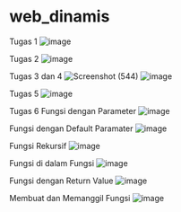 # web_dinamis
Tugas 1
![image](https://user-images.githubusercontent.com/73783733/97809323-c32f4e80-1c9e-11eb-8d14-5f9e7ac178a9.png)

Tugas 2
![image](https://user-images.githubusercontent.com/73783733/97809457-93347b00-1c9f-11eb-8d15-c55e3fa3beea.png)

Tugas 3 dan 4
![Screenshot (544)](https://user-images.githubusercontent.com/73783733/97823045-5b065a00-1cea-11eb-9464-e8b9e637c1ca.png)
![image](https://user-images.githubusercontent.com/73783733/97822926-fd720d80-1ce9-11eb-8e11-98188b0b9a9f.png)

Tugas 5
![image](https://user-images.githubusercontent.com/73783733/99206740-c4a85d00-27ee-11eb-96b7-7368c56b9641.png)

Tugas 6
Fungsi dengan Parameter
![image](https://user-images.githubusercontent.com/73783733/100575681-31534980-330f-11eb-8396-91ce5f9ded11.png)

Fungsi dengan Default Paramater
![image](https://user-images.githubusercontent.com/73783733/100575757-5e076100-330f-11eb-95a6-d74b05bf37d0.png)

Fungsi Rekursif
![image](https://user-images.githubusercontent.com/73783733/100575788-6e1f4080-330f-11eb-9e47-c93e7a999835.png)

Fungsi di dalam Fungsi
![image](https://user-images.githubusercontent.com/73783733/100575826-7c6d5c80-330f-11eb-8f86-0149924d390a.png)

Fungsi dengan Return Value
![image](https://user-images.githubusercontent.com/73783733/100575865-90b15980-330f-11eb-860c-5d1739ea8d90.png)

Membuat dan Memanggil Fungsi
![image](https://user-images.githubusercontent.com/73783733/100575895-9dce4880-330f-11eb-9071-932278c4fe6c.png)


